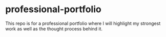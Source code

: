 # professional-portfolio
This repo is for a professional portfolio where I will highlight my strongest work as well as the thought process behind it.
